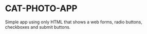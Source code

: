 # CAT-PHOTO-APP

Simple app using only HTML that shows a web forms, radio buttons, checkboxes and submit buttons.


